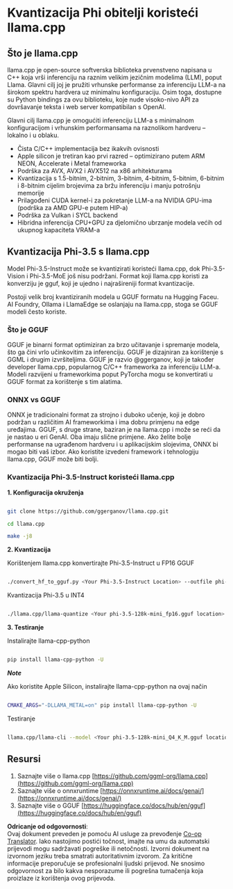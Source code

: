 <!--
CO_OP_TRANSLATOR_METADATA:
{
  "original_hash": "462bddc47427d8785f3c9fd817b346fe",
  "translation_date": "2025-05-09T14:20:03+00:00",
  "source_file": "md/01.Introduction/04/UsingLlamacppQuantifyingPhi.md",
  "language_code": "hr"
}
-->
# **Kvantizacija Phi obitelji koristeći llama.cpp**

## **Što je llama.cpp**

llama.cpp je open-source softverska biblioteka prvenstveno napisana u C++ koja vrši inferenciju na raznim velikim jezičnim modelima (LLM), poput Llama. Glavni cilj joj je pružiti vrhunske performanse za inferenciju LLM-a na širokom spektru hardvera uz minimalnu konfiguraciju. Osim toga, dostupne su Python bindings za ovu biblioteku, koje nude visoko-nivo API za dovršavanje teksta i web server kompatibilan s OpenAI.

Glavni cilj llama.cpp je omogućiti inferenciju LLM-a s minimalnom konfiguracijom i vrhunskim performansama na raznolikom hardveru – lokalno i u oblaku.

- Čista C/C++ implementacija bez ikakvih ovisnosti
- Apple silicon je tretiran kao prvi razred – optimizirano putem ARM NEON, Accelerate i Metal frameworka
- Podrška za AVX, AVX2 i AVX512 na x86 arhitekturama
- Kvantizacija s 1.5-bitnim, 2-bitnim, 3-bitnim, 4-bitnim, 5-bitnim, 6-bitnim i 8-bitnim cijelim brojevima za bržu inferenciju i manju potrošnju memorije
- Prilagođeni CUDA kernel-i za pokretanje LLM-a na NVIDIA GPU-ima (podrška za AMD GPU-e putem HIP-a)
- Podrška za Vulkan i SYCL backend
- Hibridna inferencija CPU+GPU za djelomično ubrzanje modela većih od ukupnog kapaciteta VRAM-a

## **Kvantizacija Phi-3.5 s llama.cpp**

Model Phi-3.5-Instruct može se kvantizirati koristeći llama.cpp, dok Phi-3.5-Vision i Phi-3.5-MoE još nisu podržani. Format koji llama.cpp koristi za konverziju je gguf, koji je ujedno i najrašireniji format kvantizacije.

Postoji velik broj kvantiziranih modela u GGUF formatu na Hugging Faceu. AI Foundry, Ollama i LlamaEdge se oslanjaju na llama.cpp, stoga se GGUF modeli često koriste.

### **Što je GGUF**

GGUF je binarni format optimiziran za brzo učitavanje i spremanje modela, što ga čini vrlo učinkovitim za inferenciju. GGUF je dizajniran za korištenje s GGML i drugim izvršiteljima. GGUF je razvio @ggerganov, koji je također developer llama.cpp, popularnog C/C++ frameworka za inferenciju LLM-a. Modeli razvijeni u frameworkima poput PyTorcha mogu se konvertirati u GGUF format za korištenje s tim alatima.

### **ONNX vs GGUF**

ONNX je tradicionalni format za strojno i duboko učenje, koji je dobro podržan u različitim AI frameworkima i ima dobru primjenu na edge uređajima. GGUF, s druge strane, baziran je na llama.cpp i može se reći da je nastao u eri GenAI. Oba imaju slične primjene. Ako želite bolje performanse na ugrađenom hardveru i u aplikacijskim slojevima, ONNX bi mogao biti vaš izbor. Ako koristite izvedeni framework i tehnologiju llama.cpp, GGUF može biti bolji.

### **Kvantizacija Phi-3.5-Instruct koristeći llama.cpp**

**1. Konfiguracija okruženja**


```bash

git clone https://github.com/ggerganov/llama.cpp.git

cd llama.cpp

make -j8

```


**2. Kvantizacija**

Korištenjem llama.cpp konvertirajte Phi-3.5-Instruct u FP16 GGUF


```bash

./convert_hf_to_gguf.py <Your Phi-3.5-Instruct Location> --outfile phi-3.5-128k-mini_fp16.gguf

```

Kvantizacija Phi-3.5 u INT4


```bash

./llama.cpp/llama-quantize <Your phi-3.5-128k-mini_fp16.gguf location> ./gguf/phi-3.5-128k-mini_Q4_K_M.gguf Q4_K_M

```


**3. Testiranje**

Instalirajte llama-cpp-python


```bash

pip install llama-cpp-python -U

```

***Note*** 

Ako koristite Apple Silicon, instalirajte llama-cpp-python na ovaj način


```bash

CMAKE_ARGS="-DLLAMA_METAL=on" pip install llama-cpp-python -U

```

Testiranje


```bash

llama.cpp/llama-cli --model <Your phi-3.5-128k-mini_Q4_K_M.gguf location> --prompt "<|user|>\nCan you introduce .NET<|end|>\n<|assistant|>\n"  --gpu-layers 10

```



## **Resursi**

1. Saznajte više o llama.cpp [https://github.com/ggml-org/llama.cpp](https://github.com/ggml-org/llama.cpp)  
2. Saznajte više o onnxruntime [https://onnxruntime.ai/docs/genai/](https://onnxruntime.ai/docs/genai/)  
3. Saznajte više o GGUF [https://huggingface.co/docs/hub/en/gguf](https://huggingface.co/docs/hub/en/gguf)

**Odricanje od odgovornosti**:  
Ovaj dokument preveden je pomoću AI usluge za prevođenje [Co-op Translator](https://github.com/Azure/co-op-translator). Iako nastojimo postići točnost, imajte na umu da automatski prijevodi mogu sadržavati pogreške ili netočnosti. Izvorni dokument na izvornom jeziku treba smatrati autoritativnim izvorom. Za kritične informacije preporučuje se profesionalni ljudski prijevod. Ne snosimo odgovornost za bilo kakva nesporazume ili pogrešna tumačenja koja proizlaze iz korištenja ovog prijevoda.